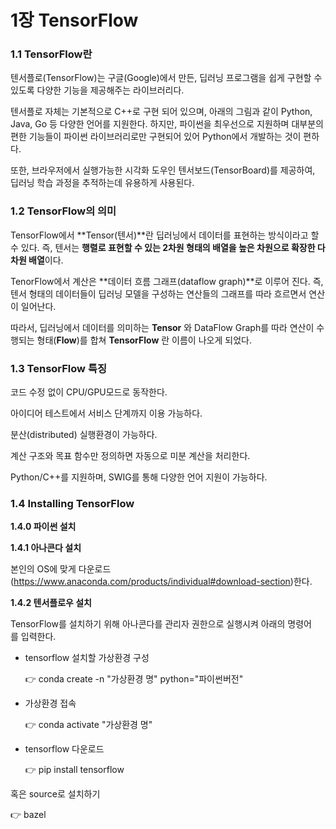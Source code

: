 # 1장 TensorFlow

### 1.1 TensorFlow란

텐서플로(TensorFlow)는 구글(Google)에서 만든, 딥러닝 프로그램을 쉽게 구현할 수 있도록 다양한 기능을 제공해주는 라이브러리다.

텐서플로 자체는 기본적으로 C++로 구현 되어 있으며, 아래의 그림과 같이 Python, Java, Go 등 다양한 언어를 지원한다. 하지만,  파이썬을 최우선으로 지원하며 대부분의 편한 기능들이 파이썬 라이브러리로만 구현되어 있어 Python에서 개발하는 것이 편하다.

또한, 브라우저에서 실행가능한 시각화 도우인 텐서보드(TensorBoard)를 제공하여, 딥러닝 학습 과정을 추적하는데 유용하게 사용된다.

### 1.2 TensorFlow의 의미

TensorFlow에서 **Tensor(텐서)**란 딥러닝에서 데이터를 표현하는 방식이라고 할 수 있다. 즉, 텐서는 **행렬로 표현할 수 있는 2차원 형태의 배열을 높은 차원으로 확장한 다차원 배열**이다. 

TenorFlow에서 계산은 **데이터 흐름 그래프(dataflow graph)**로 이루어 진다.  즉, 텐서 형태의 데이터들이 딥러닝 모델을 구성하는 연산들의 그래프를 따라 흐르면서 연산이 일어난다.

따라서, 딥러닝에서 데이터를 의미하는 **Tensor** 와 DataFlow Graph를 따라 연산이 수행되는 형태(**Flow**)를 합쳐 **TensorFlow** 란 이름이 나오게 되었다.

### 1.3 TensorFlow 특징

코드 수정 없이 CPU/GPU모드로 동작한다.

아이디어 테스트에서 서비스 단계까지 이용 가능하다.

분산(distributed) 실행환경이 가능하다.

계산 구조와 목표 함수만 정의하면 자동으로 미분 계산을 처리한다.

Python/C++를 지원하며, SWIG를 통해 다양한 언어 지원이 가능하다.

### 1.4 Installing TensorFlow

**1.4.0 파이썬 설치**

**1.4.1 아나콘다 설치**

본인의 OS에 맞게 다운로드(https://www.anaconda.com/products/individual#download-section)한다.

**1.4.2 텐서플로우 설치**

TensorFlow를 설치하기 위해 아나콘다를 관리자 권한으로 실행시켜 아래의 명령어를 입력한다.

- tensorflow 설치할 가상환경 구성

   👉 conda create -n "가상환경 명" python="파이썬버전"

- 가상환경 접속

   👉 conda activate "가상환경 명"

- tensorflow 다운로드

   👉 pip install tensorflow

혹은 source로 설치하기

👉 bazel